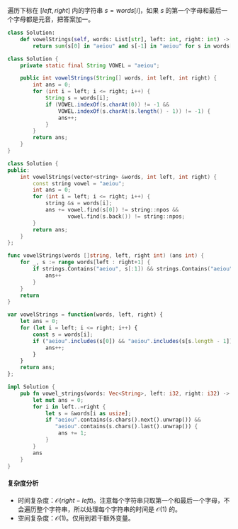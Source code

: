 遍历下标在 $[\textit{left},\textit{right}]$ 内的字符串 $s=\textit{words}[i]$，如果 $s$ 的第一个字母和最后一个字母都是元音，把答案加一。

```py [sol-Python3]
class Solution:
    def vowelStrings(self, words: List[str], left: int, right: int) -> int:
        return sum(s[0] in "aeiou" and s[-1] in "aeiou" for s in words[left:right+1])
```

```java [sol-Java]
class Solution {
    private static final String VOWEL = "aeiou";

    public int vowelStrings(String[] words, int left, int right) {
        int ans = 0;
        for (int i = left; i <= right; i++) {
            String s = words[i];
            if (VOWEL.indexOf(s.charAt(0)) != -1 &&
                VOWEL.indexOf(s.charAt(s.length() - 1)) != -1) {
                ans++;
            }
        }
        return ans;
    }
}
```

```cpp [sol-C++]
class Solution {
public:
    int vowelStrings(vector<string> &words, int left, int right) {
        const string vowel = "aeiou";
        int ans = 0;
        for (int i = left; i <= right; i++) {
            string &s = words[i];
            ans += vowel.find(s[0]) != string::npos &&
                   vowel.find(s.back()) != string::npos;
        }
        return ans;
    }
};
```

```go [sol-Go]
func vowelStrings(words []string, left, right int) (ans int) {
	for _, s := range words[left : right+1] {
		if strings.Contains("aeiou", s[:1]) && strings.Contains("aeiou", s[len(s)-1:]) {
			ans++
		}
	}
	return
}
```

```js [sol-JavaScript]
var vowelStrings = function(words, left, right) {
    let ans = 0;
    for (let i = left; i <= right; i++) {
        const s = words[i];
        if ("aeiou".includes(s[0]) && "aeiou".includes(s[s.length - 1])) {
            ans++;
        }
    }
    return ans;
};
```

```rust [sol-Rust]
impl Solution {
    pub fn vowel_strings(words: Vec<String>, left: i32, right: i32) -> i32 {
        let mut ans = 0;
        for i in left..=right {
            let s = &words[i as usize];
            if "aeiou".contains(s.chars().next().unwrap()) &&
               "aeiou".contains(s.chars().last().unwrap()) {
                ans += 1;
            }
        }
        ans
    }
}
```

#### 复杂度分析

- 时间复杂度：$\mathcal{O}(\textit{right}-\textit{left})$。注意每个字符串只取第一个和最后一个字母，不会遍历整个字符串，所以处理每个字符串的时间是 $\mathcal{O}(1)$ 的。
- 空间复杂度：$\mathcal{O}(1)$。仅用到若干额外变量。
